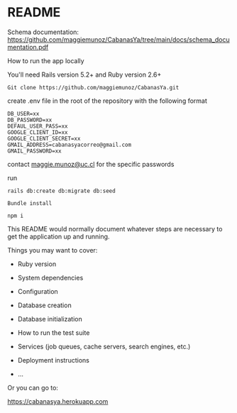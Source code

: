 # README

Schema documentation:
https://github.com/maggiemunoz/CabanasYa/tree/main/docs/schema_documentation.pdf

How to run the app locally

You'll need Rails version 5.2+ and Ruby version 2.6+

    Git clone https://github.com/maggiemunoz/CabanasYa.git

create .env file in the root of the repository with the following format

    DB_USER=xx
    DB_PASSWORD=xx
    DEFAUL_USER_PASS=xx
    GOOGLE_CLIENT_ID=xx
    GOOGLE_CLIENT_SECRET=xx
    GMAIL_ADDRESS=cabanasyacorreo@gmail.com
    GMAIL_PASSWORD=xx

contact maggie.munoz@uc.cl for the specific passwords 

run

    rails db:create db:migrate db:seed

    Bundle install

    npm i


This README would normally document whatever steps are necessary to get the
application up and running.

Things you may want to cover:



* Ruby version

* System dependencies

* Configuration

* Database creation

* Database initialization

* How to run the test suite

* Services (job queues, cache servers, search engines, etc.)

* Deployment instructions

* ...

Or you can go to:

https://cabanasya.herokuapp.com